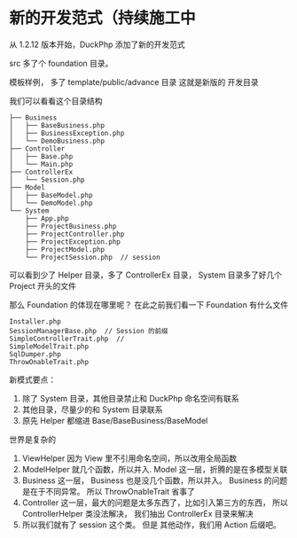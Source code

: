 # 新的开发范式（持续施工中

从 1.2.12 版本开始，DuckPhp 添加了新的开发范式

src 多了个 foundation 目录。

模板样例， 多了 template/public/advance  目录
这就是新版的  开发目录

我们可以看看这个目录结构

```
├── Business
│   ├── BaseBusiness.php
│   ├── BusinessException.php
│   └── DemoBusiness.php
├── Controller
│   ├── Base.php
│   └── Main.php
├── ControllerEx
│   └── Session.php
├── Model
│   ├── BaseModel.php
│   └── DemoModel.php
└── System
    ├── App.php
    ├── ProjectBusiness.php
    ├── ProjectController.php
    ├── ProjectException.php
    ├── ProjectModel.php
    └── ProjectSession.php  // session
```
可以看到少了 Helper 目录，多了  ControllerEx 目录， System 目录多了好几个 Project 开头的文件

那么 Foundation 的体现在哪里呢？
在此之前我们看一下 Foundation 有什么文件

```
Installer.php 
SessionManagerBase.php  // Session 的前缀
SimpleControllerTrait.php  // 
SimpleModelTrait.php
SqlDumper.php
ThrowOnableTrait.php

```

新模式要点：

1. 除了 System 目录，其他目录禁止和 DuckPhp 命名空间有联系
2. 其他目录，尽量少的和 System 目录联系
3. 原先 Helper 都缩进 Base/BaseBusiness/BaseModel


世界是复杂的 
1. ViewHelper 因为 View 里不引用命名空间，所以改用全局函数
2. ModelHelper 就几个函数，所以并入. Model 这一层，折腾的是在多模型关联
3. Business 这一层， Business 也是没几个函数，所以并入。 Business 的问题是在于不同异常。 所以 ThrowOnableTrait 省事了
4. Controller 这一层，最大的问题是太多东西了，比如引入第三方的东西， 所以 ControllerHelper 类没法解决， 我们抽出 ControllerEx 目录来解决
5. 所以我们就有了 session 这个类。 但是 其他动作，我们用 Action 后缀吧。



